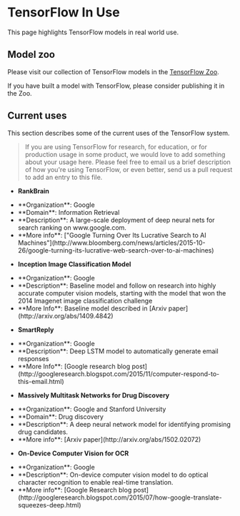 # TensorFlow In Use

This page highlights TensorFlow models in real world use.


## Model zoo

Please visit our collection of TensorFlow models in the 
[TensorFlow Zoo](https://github.com/tensorflow/models).

If you have built a model with TensorFlow, please consider publishing it in
the Zoo.


## Current uses

This section describes some of the current uses of the TensorFlow system.

> If you are using TensorFlow for research, for education, or for production
> usage in some product, we would love to add something about your usage here.
> Please feel free to email us a brief description of how you're using
> TensorFlow, or even better, send us a pull request to add an entry to this
> file.

* **RankBrain**
<ul>
   <li>**Organization**: Google</li>
   <li> **Domain**: Information Retrieval</li>
   <li> **Description**:  A large-scale deployment of deep neural nets for search ranking on www.google.com.</li>
   <li> **More info**: ["Google Turning Over Its Lucrative Search to AI Machines"](http://www.bloomberg.com/news/articles/2015-10-26/google-turning-its-lucrative-web-search-over-to-ai-machines)</li>
</ul>

* **Inception Image Classification Model**
<ul>
   <li> **Organization**: Google</li>
   <li> **Description**: Baseline model and follow on research into highly accurate computer vision models, starting with the model that won the 2014 Imagenet image classification challenge</li>
   <li> **More Info**: Baseline model described in [Arxiv paper](http://arxiv.org/abs/1409.4842)</li>
</ul>

* **SmartReply**
<ul>
  <li> **Organization**: Google</li>
  <li> **Description**: Deep LSTM model to automatically generate email responses</li>
  <li> **More Info**: [Google research blog post](http://googleresearch.blogspot.com/2015/11/computer-respond-to-this-email.html)</li>
</ul>

* **Massively Multitask Networks for Drug Discovery**
<ul>
  <li> **Organization**: Google and Stanford University</li>
  <li> **Domain**: Drug discovery</li>
  <li> **Description**:  A deep neural network model for identifying promising drug candidates.</li>
  <li> **More info**: [Arxiv paper](http://arxiv.org/abs/1502.02072)</li>
</ul>

* **On-Device Computer Vision for OCR**
<ul>
  <li> **Organization**: Google</li>
  <li> **Description**: On-device computer vision model to do optical character recognition to enable real-time translation.</li>
  <li> **More info**: [Google Research blog post](http://googleresearch.blogspot.com/2015/07/how-google-translate-squeezes-deep.html)</li>
</ul>
